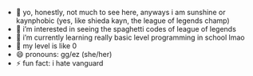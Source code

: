 - 👋 yo, honestly, not much to see here, anyways i am sunshine or kaynphobic (yes, like shieda kayn, the league of legends champ)
- 👀 i’m interested in seeing the spaghetti codes of league of legends
- 🌱 i’m currently learning really basic level programming in school lmao
- 💞️ my level is like 0
- 😄 pronouns: gg/ez (she/her)
- ⚡ fun fact: i hate vanguard

<!---
kaynphobic/kaynphobic is a ✨ special ✨ repository because its `README.md` (this file) appears on your GitHub profile.
You can click the Preview link to take a look at your changes.
--->
